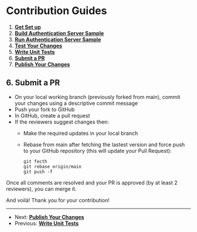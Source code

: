 # Contribution Guides

1. **[Get Set up](<1. get-set-up.md>)**
2. **[Build Authentication Server Sample](<2. build-authentication-sample.md>)**
3. **[Run Authentication Server Sample](<3. run-authentication-sample.md>)**
4. **[Test Your Changes](<4. test-your-changes.md>)**
5. **[Write Unit Tests](<5. write-unit-tests.md>)**
6. **[Submit a PR](<6. submit-a-pr.md>)**
7. **[Publish Your Changes](<7. publish-your-changes.md>)**

## 6. Submit a PR

* On your local working branch (previously forked from main), commit your changes using a descriptive commit message
* Push your fork to GitHub
* In GitHub, create a pull request
* If the reviewers suggest changes then:
  - Make the required updates in your local branch
  - Rebase from main after fetching the lastest version and force push to your GitHub repository (this will update your Pull Request):

    ```shell
    git fecth
    git rebase origin/main
    git push -f
    ```
Once all comments are resolved and your PR is approved (by at least 2 reviewers), you can merge it.

And voilà! Thank you for your contribution!

---

- Next: **[Publish Your Changes](<7. publish-your-changes.md>)**
- Previous: **[Write Unit Tests](<5. write-unit-tests.md>)**
